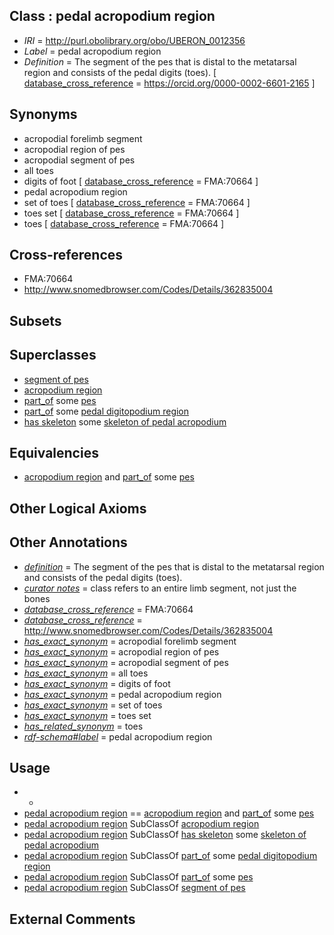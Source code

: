 
## Class : pedal acropodium region

 * *IRI* = http://purl.obolibrary.org/obo/UBERON_0012356
 * *Label* = pedal acropodium region
 * *Definition* = The segment of the pes that is distal to the metatarsal region and consists of the pedal digits (toes). [ [database_cross_reference](../../ef/oboInOwl#hasDbXref.md) = https://orcid.org/0000-0002-6601-2165 ]

## Synonyms

 * acropodial forelimb segment
 * acropodial region of pes
 * acropodial segment of pes
 * all toes
 * digits of foot [ [database_cross_reference](../../ef/oboInOwl#hasDbXref.md) = FMA:70664 ]
 * pedal acropodium region
 * set of toes [ [database_cross_reference](../../ef/oboInOwl#hasDbXref.md) = FMA:70664 ]
 * toes set [ [database_cross_reference](../../ef/oboInOwl#hasDbXref.md) = FMA:70664 ]
 * toes [ [database_cross_reference](../../ef/oboInOwl#hasDbXref.md) = FMA:70664 ]

## Cross-references

 * FMA:70664
 * http://www.snomedbrowser.com/Codes/Details/362835004

## Subsets


## Superclasses

 * [segment of pes](../../UBERON/45/UBERON_0005445.md)
 * [acropodium region](../../UBERON/54/UBERON_0012354.md)
 * [part_of](../../BFO/50/BFO_0000050.md) some [pes](../../UBERON/87/UBERON_0002387.md)
 * [part_of](../../BFO/50/BFO_0000050.md) some [pedal digitopodium region](../../UBERON/42/UBERON_0012142.md)
 * [has skeleton](../../RO/51/RO_0002551.md) some [skeleton of pedal acropodium](../../UBERON/96/UBERON_0010696.md)

## Equivalencies

 * [acropodium region](../../UBERON/54/UBERON_0012354.md) and [part_of](../../BFO/50/BFO_0000050.md) some [pes](../../UBERON/87/UBERON_0002387.md)

## Other Logical Axioms


## Other Annotations

 * *[definition](../../IAO/15/IAO_0000115.md)* = The segment of the pes that is distal to the metatarsal region and consists of the pedal digits (toes).
 * *[curator notes](../../IAO/32/IAO_0000232.md)* = class refers to an entire limb segment, not just the bones
 * *[database_cross_reference](../../ef/oboInOwl#hasDbXref.md)* = FMA:70664
 * *[database_cross_reference](../../ef/oboInOwl#hasDbXref.md)* = http://www.snomedbrowser.com/Codes/Details/362835004
 * *[has_exact_synonym](../../ym/oboInOwl#hasExactSynonym.md)* = acropodial forelimb segment
 * *[has_exact_synonym](../../ym/oboInOwl#hasExactSynonym.md)* = acropodial region of pes
 * *[has_exact_synonym](../../ym/oboInOwl#hasExactSynonym.md)* = acropodial segment of pes
 * *[has_exact_synonym](../../ym/oboInOwl#hasExactSynonym.md)* = all toes
 * *[has_exact_synonym](../../ym/oboInOwl#hasExactSynonym.md)* = digits of foot
 * *[has_exact_synonym](../../ym/oboInOwl#hasExactSynonym.md)* = pedal acropodium region
 * *[has_exact_synonym](../../ym/oboInOwl#hasExactSynonym.md)* = set of toes
 * *[has_exact_synonym](../../ym/oboInOwl#hasExactSynonym.md)* = toes set
 * *[has_related_synonym](../../ym/oboInOwl#hasRelatedSynonym.md)* = toes
 * *[rdf-schema#label](../../el/rdf-schema#label.md)* = pedal acropodium region

## Usage

 * -
 * [pedal acropodium region](../../UBERON/56/UBERON_0012356.md) == [acropodium region](../../UBERON/54/UBERON_0012354.md) and [part_of](../../BFO/50/BFO_0000050.md) some [pes](../../UBERON/87/UBERON_0002387.md)
 * [pedal acropodium region](../../UBERON/56/UBERON_0012356.md) SubClassOf [acropodium region](../../UBERON/54/UBERON_0012354.md)
 * [pedal acropodium region](../../UBERON/56/UBERON_0012356.md) SubClassOf [has skeleton](../../RO/51/RO_0002551.md) some [skeleton of pedal acropodium](../../UBERON/96/UBERON_0010696.md)
 * [pedal acropodium region](../../UBERON/56/UBERON_0012356.md) SubClassOf [part_of](../../BFO/50/BFO_0000050.md) some [pedal digitopodium region](../../UBERON/42/UBERON_0012142.md)
 * [pedal acropodium region](../../UBERON/56/UBERON_0012356.md) SubClassOf [part_of](../../BFO/50/BFO_0000050.md) some [pes](../../UBERON/87/UBERON_0002387.md)
 * [pedal acropodium region](../../UBERON/56/UBERON_0012356.md) SubClassOf [segment of pes](../../UBERON/45/UBERON_0005445.md)

## External Comments

